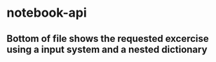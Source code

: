 # notebook-api
## Bottom of file shows the requested excercise using a input system and a nested dictionary
